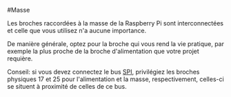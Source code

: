 <!--
---
name: Masse
description: broches raccordées à la masse
pincount: 1
pin:
  '6':
  '9':
  '14':
  '20':
  '25':
  '30':
  '34':
  '39':
-->
#Masse

Les broches raccordées à la masse de la Raspberry Pi sont interconnectées et celle que vous utilisez n'a aucune importance.

De manière générale, optez pour la broche qui vous rend la vie pratique, par exemple la plus proche de la broche d'alimentation que votre projet requière.

Conseil: si vous devez connectez le bus [SPI](/pinout/spi), privilégiez les broches physiques 17 et 25 pour l'alimentation et la masse, respectivement, celles-ci se situent à proximité de celles de ce bus.